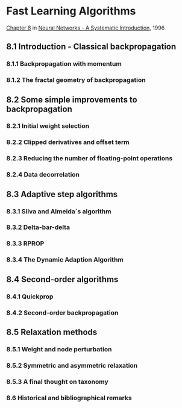 # Fast Learning Algorithms

[Chapter 8](http://page.mi.fu-berlin.de/rojas/neural/chapter/K8.pdf) in [Neural Networks - A Systematic Introduction](http://page.mi.fu-berlin.de/rojas/neural/), 1996


## 8.1 Introduction - Classical backpropagation



### 8.1.1 Backpropagation with momentum



### 8.1.2 The fractal geometry of backpropagation



## 8.2 Some simple improvements to backpropagation



### 8.2.1 Initial weight selection



### 8.2.2 Clipped derivatives and offset term



### 8.2.3 Reducing the number of floating-point operations



### 8.2.4 Data decorrelation



## 8.3 Adaptive step algorithms



### 8.3.1 Silva and Almeida´s algorithm



### 8.3.2 Delta-bar-delta



### 8.3.3 RPROP



### 8.3.4 The Dynamic Adaption Algorithm



## 8.4 Second-order algorithms



### 8.4.1 Quickprop



### 8.4.2 Second-order backpropagation



## 8.5 Relaxation methods



### 8.5.1 Weight and node perturbation



### 8.5.2 Symmetric and asymmetric relaxation



### 8.5.3 A final thought on taxonomy



### 8.6 Historical and bibliographical remarks







